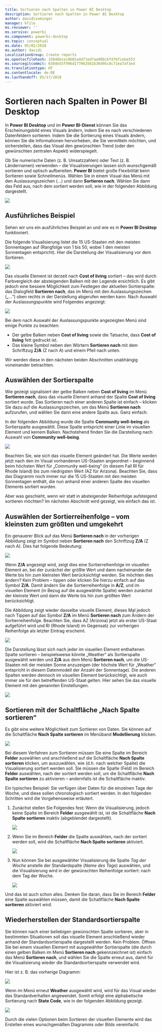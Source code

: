 ```yaml
---
title: Sortieren nach Spalten in Power BI Desktop
description: Sortieren nach Spalten in Power BI Desktop
author: davidiseminger
manager: kfile
ms.reviewer: ''
ms.service: powerbi
ms.component: powerbi-desktop
ms.topic: conceptual
ms.date: 05/02/2018
ms.author: davidi
LocalizationGroup: Create reports
ms.openlocfilehash: 33848bcec8601a4df1ed7ae80bcbfd76fcebe553
ms.sourcegitcommit: 638de55f996d177063561b36d95c8c71ea7af3ed
ms.translationtype: HT
ms.contentlocale: de-DE
ms.lasthandoff: 05/17/2018
---
```

# <a name="sort-by-column-in-power-bi-desktop"></a>Sortieren nach Spalten in Power BI Desktop
In **Power BI Desktop** und im **Power BI-Dienst** können Sie das Erscheinungsbild eines Visuals ändern, indem Sie es nach verschiedenen Datenfeldern sortieren. Indem Sie die Sortierung eines Visuals ändern, können Sie die Informationen hervorheben, die Sie vermitteln möchten, und sicherstellen, dass das Visual den gewünschten Trend (oder den gewünschten zentralen Aspekt) widerspiegelt.

Ob Sie numerische Daten (z. B. Umsatzzahlen) oder Text (z. B. Ländernamen) verwenden – die Visualisierungen lassen sich wunschgemäß sortieren und optisch aufbereiten.  **Power BI** bietet große Flexibilität beim Sortieren sowie Schnellmenüs. Wählen Sie in einem Visual das Menü mit den Auslassungszeichen (...) und dann **Sortieren nach**. Wählen Sie dann das Feld aus, nach dem sortiert werden soll, wie in der folgenden Abbildung dargestellt.

![](media/desktop-sort-by-column/sortbycolumn_2.png)

## <a name="more-depth-and-an-example"></a>Ausführliches Beispiel
Sehen wir uns ein ausführliches Beispiel an und wie es in **Power BI Desktop** funktioniert.

Die folgende Visualisierung listet die 15 US-Staaten mit den meisten Sonnentagen auf (Rangfolge von 1 bis 50, wobei 1 den meisten Sonnentagen entspricht). Hier die Darstellung der Visualisierung vor dem Sortieren.

![](media/desktop-sort-by-column/sortbycolumn_1.png)

Das visuelle Element ist derzeit nach **Cost of living** sortiert – das wird durch Farbvergleich der absteigenden Balken mit der Legende ersichtlich. Es gibt jedoch eine bessere Möglichkeit zum Festlegen der aktuellen Sortierspalte: das Dialogfeld **Sortieren nach**, das im Menü mit den Auslassungszeichen („...“) oben rechts in der Darstellung abgerufen werden kann. Nach Auswahl der Auslassungspunkte wird Folgendes angezeigt:

![](media/desktop-sort-by-column/sortbycolumn_2.png)

Bei dem nach Auswahl der Auslassungspunkte angezeigten Menü sind einige Punkte zu beachten:

* Der gelbe Balken neben **Cost of living** sowie die Tatsache, dass **Cost of living** fett gedruckt ist.
* Das kleine Symbol neben den Wörtern **Sortieren nach** mit dem Schriftzug **Z/A** (Z nach A) und einem Pfeil nach unten.

Wir werden diese in den nächsten beiden Abschnitten unabhängig voneinander betrachten.

## <a name="selecting-which-column-to-use-for-sorting"></a>Auswählen der Sortierspalte
Wie gezeigt signalisiert der gelbe Balken neben **Cost of living** im Menü **Sortieren nach**, dass das visuelle Element anhand der Spalte **Cost of living** sortiert wurde. Das Sortieren nach einer anderen Spalte ist einfach – klicken Sie dazu auf die Auslassungszeichen, um das Menü **Sortieren nach** aufzurufen, und wählen Sie dann eine andere Spalte aus. Ganz einfach.

In der folgenden Abbildung wurde die Spalte **Community well-being** als Sortierspalte ausgewählt. Diese Spalte entspricht einer Linie im visuellen Element und keinem Balken. Nachstehend finden Sie die Darstellung nach Auswahl von **Community well-being**.

![](media/desktop-sort-by-column/sortbycolumn_3.png)

Beachten Sie, wie sich das visuelle Element geändert hat. Die Werte werden jetzt nach den im Visual vorhandenen US-Staaten angeordnet – beginnend beim höchsten Wert für „Community well-being“ (in diesem Fall RI für Rhode Island) bis zum niedrigsten Wert (AZ für Arizona). Beachten Sie, dass das Diagramm noch immer nur die 15 US-Staaten mit den meisten Sonnentagen enthält, die nun anhand einer anderen Spalte des visuellen Elements sortiert wurden.

Aber was geschieht, wenn wir statt in absteigender Reihenfolge aufsteigend sortieren möchten? Im nächsten Abschnitt wird gezeigt, wie einfach das ist.

## <a name="selecting-the-sort-order---smallest-to-largest-largest-to-smallest"></a>Auswählen der Sortierreihenfolge – vom kleinsten zum größten und umgekehrt
Ein genauerer Blick auf das Menü **Sortieren nach** in der vorherigen Abbildung zeigt im Symbol neben **Sortieren nach** den Schriftzug **Z/A** (Z nach A). Dies hat folgende Bedeutung:

![](media/desktop-sort-by-column/sortbycolumn_4.png)

Wenn **Z/A** angezeigt wird, zeigt dies eine Sortierreihenfolge im visuellen Element an, bei der zunächst der größte Wert und dann nacheinander die Werte bis hin zum kleinsten Wert berücksichtigt werden. Sie möchten dies ändern? Kein Problem – tippen oder klicken Sie hierzu einfach auf das Symbol **Z/A**. Damit ändern Sie die Sortierreihenfolge in **A/Z**, und im visuellen Element (in Bezug auf die ausgewählte Spalte) werden zunächst der kleinste Wert und dann die Werte bis hin zum größten Wert berücksichtigt.

Die Abbildung zeigt wieder dasselbe visuelle Element, dieses Mal jedoch nach Tippen auf das Symbol **Z/A** im Menü **Sortieren nach** zum Ändern der Sortierreihenfolge. Beachten Sie, dass AZ (Arizona) jetzt als erster US-Staat aufgeführt wird und RI (Rhode Island) im Gegensatz zur vorherigen Reihenfolge als letzter Eintrag erscheint.

![](media/desktop-sort-by-column/sortbycolumn_5.png)

Die Darstellung lässt sich nach jeder im visuellen Element enthaltenen Spalte sortieren – beispielsweise könnte „Weather“ als Sortierspalte ausgewählt werden und **Z/A** aus dem Menü **Sortieren nach**, um die US-Staaten mit der meisten Sonne anzuzeigen (der höchste Wert für „Weather“ entspricht in diesem Datenmodell der Anzahl der Sonnentage). Die anderen Spalten werden dennoch im visuellen Element berücksichtigt, wie auch immer sie für den betreffenden US-Staat gelten. Hier sehen Sie das visuelle Element mit den genannten Einstellungen.

![](media/desktop-sort-by-column/sortbycolumn_6.png)

## <a name="sort-using-the-sort-by-column-button"></a>Sortieren mit der Schaltfläche „Nach Spalte sortieren“
Es gibt eine weitere Möglichkeit zum Sortieren von Daten. Sie können auf die Schaltfläche **Nach Spalte sortieren** im Menüband **Modellierung** klicken.

![](media/desktop-sort-by-column/sortbycolumn_8.png)

Bei diesem Verfahren zum Sortieren müssen Sie eine Spalte im Bereich **Felder** auswählen und anschließend auf die Schaltfläche **Nach Spalte sortieren** klicken, um auszuwählen, wie (d.h. nach welcher Spalte) die Visualisierung sortiert werden soll. Sie müssen die Spalte (Feld) im Bereich **Felder** auswählen, nach der sortiert werden soll, um die Schaltfläche **Nach Spalte sortieren** zu aktivieren – andernfalls ist die Schaltfläche inaktiv.

Ein typisches Beispiel: Sie verfügen über Daten für die einzelnen Tage der Woche, und diese sollen chronologisch sortiert werden. In den folgenden Schritten wird die Vorgehensweise erläutert.

1. Zunächst stellen Sie Folgendes fest: Wenn die Visualisierung, jedoch keine Spalte im Bereich **Felder** ausgewählt ist, ist die Schaltfläche **Nach Spalte sortieren** inaktiv (abgeblendet dargestellt).
   
   ![](media/desktop-sort-by-column/sortbycolumn_9a.png)
2. Wenn Sie im Bereich **Felder** die Spalte auswählen, nach der sortiert werden soll, wird die Schaltfläche **Nach Spalte sortieren** aktiviert.
   
   ![](media/desktop-sort-by-column/sortbycolumn_10.png)
3. Nun können Sie bei ausgewählter Visualisierung die Spalte *Tag der Woche* anstelle der Standardspalte (*Name des Tags*) auswählen, und die Visualisierung wird in der gewünschten Reihenfolge sortiert: nach dem Tag der Woche.
   
   ![](media/desktop-sort-by-column/sortbycolumn_11.png)

Und das ist auch schon alles. Denken Sie daran, dass Sie im Bereich **Felder** eine Spalte auswählen müssen, damit die Schaltfläche **Nach Spalte sortieren** aktiviert wird.

## <a name="getting-back-to-default-column-for-sorting"></a>Wiederherstellen der Standardsortierspalte
Sie können nach einer beliebigen gewünschten Spalte sortieren, aber in bestimmten Situationen soll das visuelle Element anschließend wieder anhand der Standardsortierspalte dargestellt werden. Kein Problem. Öffnen Sie bei einem visuellen Element mit ausgewählter Sortierspalte (die durch einen gelben Balken im Menü **Sortieren nach** gekennzeichnet ist) einfach das Menü **Sortieren nach**, und wählen Sie die Spalte erneut aus, damit für die Visualisierung wieder die Standardsortierspalte verwendet wird.

Hier ist z. B. das vorherige Diagramm:

![](media/desktop-sort-by-column/sortbycolumn_6.png)

Wenn im Menü erneut **Weather** ausgewählt wird, wird für das Visual wieder das Standardverhalten angewendet. Somit erfolgt eine alphabetische Sortierung nach **State Code**, wie in der folgenden Abbildung gezeigt.

![](media/desktop-sort-by-column/sortbycolumn_7.png)

Durch die vielen Optionen beim Sortieren der visuellen Elemente wird das Erstellen eines wunschgemäßen Diagramms oder Bilds vereinfacht.

